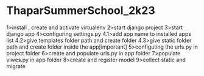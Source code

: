 # ThaparSummerSchool_2k23

1>install , create and activate virtualenv
2>start django project
3>start django app
4>configuring settings.py
  4.1>add app name to installed apps list
  4.2>give templates folder path and create folder
  4.3>give static folder path and create folder inside the app[important]
5>configuting the urls.py in project folder
6>create and populate urls.py in app folder
7>populate viwes.py in app folder
8>create and register model 
9>collect static and migrate
